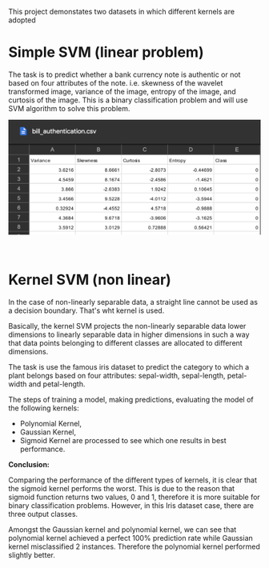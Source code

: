 This project demonstates two datasets in which different kernels are adopted

# Simple SVM (linear problem)

The task is to predict whether a bank currency note is authentic or not based on four attributes of the note.
i.e. skewness of the wavelet transformed image, variance of the image, entropy of the image, and curtosis of the image. 
This is a binary classification problem and will use SVM algorithm to solve this problem.

![alt text](bankdata.png "Title Text")


<br>

# Kernel SVM (non linear)
In the case of non-linearly separable data, a straight line cannot be used as a decision boundary. That's wht kernel is used.

Basically, the kernel SVM projects the non-linearly separable data lower dimensions to linearly separable data in higher dimensions in such a way that data points belonging to different classes are allocated to different dimensions.

The task is use the famous iris dataset to predict the category to which a plant belongs based on four attributes: sepal-width, sepal-length, petal-width and petal-length.

The steps of training a model, making predictions, evaluating the model of the following kernels:
- Polynomial Kernel, 
- Gaussian Kernel,
- Sigmoid Kernel
are processed to see which one results in best performance.


**Conclusion:**

Comparing the performance of the different types of kernels, it is clear that the sigmoid kernel performs the worst. This is due to the reason that sigmoid function returns two values, 0 and 1, therefore it is more suitable for binary classification problems. However, in this Iris dataset case, there are three output classes.

Amongst the Gaussian kernel and polynomial kernel, we can see that polynomial kernel achieved a perfect 100% prediction rate while Gaussian kernel misclassified 2 instances. Therefore the polynomial kernel performed slightly better.
